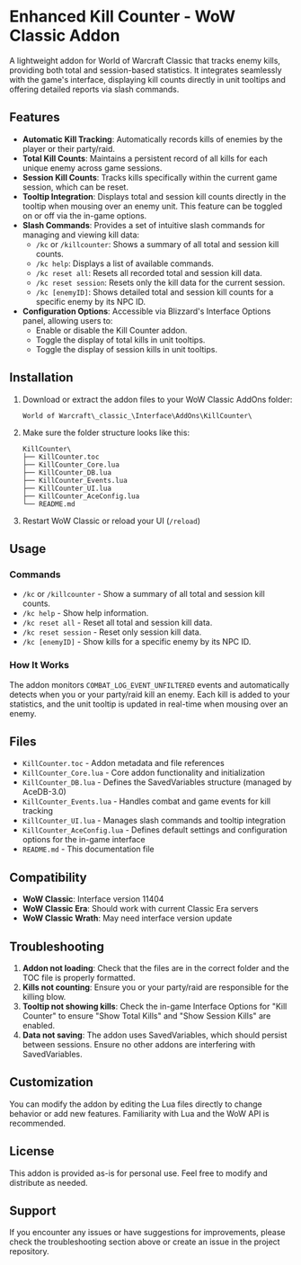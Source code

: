 # Enhanced Kill Counter - WoW Classic Addon

A lightweight addon for World of Warcraft Classic that tracks enemy kills, providing both total and session-based statistics. It integrates seamlessly with the game's interface, displaying kill counts directly in unit tooltips and offering detailed reports via slash commands.

## Features

- **Automatic Kill Tracking**: Automatically records kills of enemies by the player or their party/raid.
- **Total Kill Counts**: Maintains a persistent record of all kills for each unique enemy across game sessions.
- **Session Kill Counts**: Tracks kills specifically within the current game session, which can be reset.
- **Tooltip Integration**: Displays total and session kill counts directly in the tooltip when mousing over an enemy unit. This feature can be toggled on or off via the in-game options.
- **Slash Commands**: Provides a set of intuitive slash commands for managing and viewing kill data:
    - `/kc` or `/killcounter`: Shows a summary of all total and session kill counts.
    - `/kc help`: Displays a list of available commands.
    - `/kc reset all`: Resets all recorded total and session kill data.
    - `/kc reset session`: Resets only the kill data for the current session.
    - `/kc [enemyID]`: Shows detailed total and session kill counts for a specific enemy by its NPC ID.
- **Configuration Options**: Accessible via Blizzard's Interface Options panel, allowing users to:
    - Enable or disable the Kill Counter addon.
    - Toggle the display of total kills in unit tooltips.
    - Toggle the display of session kills in unit tooltips.

## Installation

1. Download or extract the addon files to your WoW Classic AddOns folder:
   ```
   World of Warcraft\_classic_\Interface\AddOns\KillCounter\
   ```

2. Make sure the folder structure looks like this:
   ```
   KillCounter\
   ├── KillCounter.toc
   ├── KillCounter_Core.lua
   ├── KillCounter_DB.lua
   ├── KillCounter_Events.lua
   ├── KillCounter_UI.lua
   ├── KillCounter_AceConfig.lua
   └── README.md
   ```

3. Restart WoW Classic or reload your UI (`/reload`)

## Usage

### Commands

- `/kc` or `/killcounter` - Show a summary of all total and session kill counts.
- `/kc help` - Show help information.
- `/kc reset all` - Reset all total and session kill data.
- `/kc reset session` - Reset only session kill data.
- `/kc [enemyID]` - Show kills for a specific enemy by its NPC ID.

### How It Works

The addon monitors `COMBAT_LOG_EVENT_UNFILTERED` events and automatically detects when you or your party/raid kill an enemy. Each kill is added to your statistics, and the unit tooltip is updated in real-time when mousing over an enemy.

## Files

- `KillCounter.toc` - Addon metadata and file references
- `KillCounter_Core.lua` - Core addon functionality and initialization
- `KillCounter_DB.lua` - Defines the SavedVariables structure (managed by AceDB-3.0)
- `KillCounter_Events.lua` - Handles combat and game events for kill tracking
- `KillCounter_UI.lua` - Manages slash commands and tooltip integration
- `KillCounter_AceConfig.lua` - Defines default settings and configuration options for the in-game interface
- `README.md` - This documentation file

## Compatibility

- **WoW Classic**: Interface version 11404
- **WoW Classic Era**: Should work with current Classic Era servers
- **WoW Classic Wrath**: May need interface version update

## Troubleshooting

1. **Addon not loading**: Check that the files are in the correct folder and the TOC file is properly formatted.
2. **Kills not counting**: Ensure you or your party/raid are responsible for the killing blow.
3. **Tooltip not showing kills**: Check the in-game Interface Options for "Kill Counter" to ensure "Show Total Kills" and "Show Session Kills" are enabled.
4. **Data not saving**: The addon uses SavedVariables, which should persist between sessions. Ensure no other addons are interfering with SavedVariables.

## Customization

You can modify the addon by editing the Lua files directly to change behavior or add new features. Familiarity with Lua and the WoW API is recommended.

## License

This addon is provided as-is for personal use. Feel free to modify and distribute as needed.

## Support

If you encounter any issues or have suggestions for improvements, please check the troubleshooting section above or create an issue in the project repository.